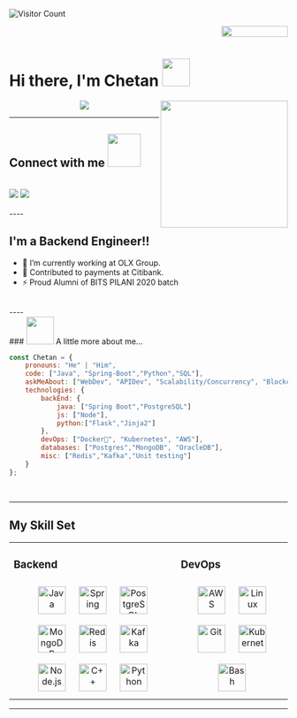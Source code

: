 ![Visitor Count](https://komarev.com/ghpvc/?username=lolCod3r&label=PROFILE+VIEWS&color=blueviolet)
<div style="text-align: right">
<img src="https://jojoee.jojoee.com/api/utcnow?refresh" width="120" height="20">
</div>

# Hi there, I'm Chetan <img src="https://media.giphy.com/media/12oufCB0MyZ1Go/giphy.gif" width="50">
<img align='right' src="https://media.giphy.com/media/M9gbBd9nbDrOTu1Mqx/giphy.gif" width="230">

<p align="center">
<img src="https://readme-typing-svg.herokuapp.com?font=monospace&color=00ffd2&size=25&center=true&vCenter=true&lines=A+Passionate+Learner!;Open+Source+Contributor">
</p>

----
## Connect with me <img src="https://media.giphy.com/media/LnQjpWaON8nhr21vNW/giphy.gif" width="60">
<br>
<!-- <a href="https://twitter.com/Envoy_1084"><img src="https://img.shields.io/badge/Twitter-1DA1F2?style=for-the-badge&logo=twitter&logoColor=white"></a> -->
<a href="https://www.linkedin.com/in/chetan-arora-a13462134/"><img src="https://img.shields.io/badge/LinkedIn-0077B5?style=for-the-badge&logo=linkedin&logoColor=white"></a>
<!-- <a href="https://www.reddit.com/user/envoyVC1084"><img src="	https://img.shields.io/badge/Reddit-FF4500?style=for-the-badge&logo=reddit&logoColor=white"></a> -->
<a href="mailto:chetan.arora97@gmail.com"><img src="https://img.shields.io/badge/Gmail-D14836?style=for-the-badge&logo=gmail&logoColor=white"></a>
<!-- <a href="https://dev.to/envoy_"><img src="https://img.shields.io/badge/dev.to-0A0A0A?style=for-the-badge&logo=dev.to&logoColor=white"></a> -->
<!-- <a href="https://steamcommunity.com/profiles/76561199077181432/"><img src="https://img.shields.io/badge/Steam-000000?style=for-the-badge&logo=steam&logoColor=white"></a> -->
<!-- <a href="https://open.spotify.com/user/31ojwb23shspr6yxfudndihfrvae"><img src="https://img.shields.io/badge/Spotify-1ED760?&style=for-the-badge&logo=spotify&logoColor=white"></a>
 -->
<br><br>
----

## I'm a Backend Engineer!!

- 🌱 I’m currently working at OLX Group.
- 👯 Contributed to payments at Citibank.
- ⚡ Proud Alumni of BITS PILANI 2020 batch
<br>
----
<br>
<!-- - 🥅  -->
### <img src="https://media.giphy.com/media/VgCDAzcKvsR6OM0uWg/giphy.gif" width="50"> A little more about me...  

```javascript
const Chetan = {
    pronouns: "He" | "Him",
    code: ["Java", "Spring-Boot","Python","SQL"],
    askMeAbout: ["WebDev", "APIDev", "Scalability/Concurrency", "Blockchain"],
    technologies: {
        backEnd: {
            java: ["Spring Boot","PostgreSQL"]
            js: ["Node"],
            python:["Flask","Jinja2"]
        },
        devOps: ["Docker🐳", "Kubernetes", "AWS"],
        databases: ["Postgres","MongoDB", "OracleDB"],
        misc: ["Redis","Kafka","Unit testing"]
    }
};
```
<br>

----
## My Skill Set  
<table><tr>  

<td valign="top" width="60%">

### Backend  
<div align="center"> 
<img style="margin: 10px" src="https://profilinator.rishav.dev/skills-assets/java-original-wordmark.svg" alt="Java" height="50" />
<img style="margin: 10px" src="https://profilinator.rishav.dev/skills-assets/springio-icon.svg" alt="Spring" height="50" />
<img style="margin: 10px" src="https://profilinator.rishav.dev/skills-assets/postgresql-original-wordmark.svg" alt="PostgreSQL" height="50" />
<img style="margin: 10px" src="https://profilinator.rishav.dev/skills-assets/mongodb-original-wordmark.svg" alt="MongoDB" height="50" />  
<img style="margin: 10px" src="https://profilinator.rishav.dev/skills-assets/redis-original-wordmark.svg" alt="Redis" height="50" />
<img style="margin: 10px" src="https://profilinator.rishav.dev/skills-assets/apache_kafka-icon.svg" alt="Kafka" height="50" />


<img style="margin: 10px" src="https://profilinator.rishav.dev/skills-assets/nodejs-original-wordmark.svg" alt="Node.js" height="50" />  
<img style="margin: 10px" src="https://profilinator.rishav.dev/skills-assets/cplusplus-original.svg" alt="C++" height="50" />
<img style="margin: 10px" src="https://profilinator.rishav.dev/skills-assets/python-original.svg" alt="Python" height="50" /> 

</td><td valign="top" width="40%">

### DevOps  
<div align="center">  
<img style="margin: 10px" src="https://profilinator.rishav.dev/skills-assets/amazonwebservices-original-wordmark.svg" alt="AWS" height="50" />  
<img style="margin: 10px" src="https://profilinator.rishav.dev/skills-assets/linux-original.svg" alt="Linux" height="50" />  
<img style="margin: 10px" src="https://profilinator.rishav.dev/skills-assets/git-scm-icon.svg" alt="Git" height="50" />  
<img style="margin: 10px" src="https://profilinator.rishav.dev/skills-assets/kubernetes-icon.svg" alt="Kubernetes" height="50" />  
<img style="margin: 10px" src="https://profilinator.rishav.dev/skills-assets/gnu_bash-icon.svg" alt="Bash" height="50" />  
</div>

</td></tr></table>  


<!-- 
<br>
<br>

----

<br> -->
<!-- 
<!-- ## 📕 Latest Blog Posts -->
<!-- BLOG-POST-LIST:START -->
<!-- - [How Secure is Blockchain!](https://dev.to/envoy_/how-secure-is-blockchain-4lhm) -->
<!-- - [Blockchain Key Terms](https://dev.to/envoy_/blockchain-key-terms-m57) -->
<!-- - [What’s The Blockchain?](https://dev.to/envoy_/whats-the-blockchain-4kik) -->
<!-- - [Blockchain App Developer Roadmap ✨✨✨](https://dev.to/envoy_/blockchain-app-developer-roadmap-31p5) -->
<!-- - [Jina - Cloud-Native Neural Search Framework for Any Kind of Data](https://dev.to/envoy_/jina-cloud-native-neural-search-framework-for-any-kind-of-data-56hh) -->
<!-- BLOG-POST-LIST:END -->

<!-- 
<br>
<br>

----

<br> -->


<!-- ## 📊 Weekly Development Breakdown -->

<!--START_SECTION:waka-->
<!-- ```text
No Activity tracked this Week
``` -->
<!--END_SECTION:waka-->

<!-- <br> -->
<!-- <br> -->

----

<!-- <br> -->

<!--  ## Github Stats-->

<!-- <br> -->

<!-- ![Envoy-VC's GitHub stats](https://readme-stats-envoy-vc.vercel.app/api?username=envoy-vc&show_icons=true&theme=dark)
 -->
<!-- <br>

----

<br> -->

<!-- [![Top Languages](https://readme-stats-envoy-vc.vercel.app/api/top-langs/?username=envoy-vc&layout=compact)](https://github.com/Envoy-VC/Envoy-VC)
 -->
<!-- <br>
<br>

----

<br> -->


<!-- <details> -->
<!--   <summary>⚡ Recent GitHub Activity</summary> -->
<!--   
<!--START_SECTION:activity-->
<!-- 1. ❗️ Opened issue [#176](https://github.com/yaronzz/Tidal-Media-Downloader-PRO/issues/176) in [yaronzz/Tidal-Media-Downloader-PRO](https://github.com/yaronzz/Tidal-Media-Downloader-PRO) -->
<!-- 2. 💪 Opened PR [#7](https://github.com/lonewolf1084/hello/pull/7) in [lonewolf1084/hello](https://github.com/lonewolf1084/hello) -->
<!-- 3. 💪 Opened PR [#6](https://github.com/lonewolf1084/hello/pull/6) in [lonewolf1084/hello](https://github.com/lonewolf1084/hello) -->
<!-- 4. 💪 Opened PR [#5](https://github.com/lonewolf1084/hello/pull/5) in [lonewolf1084/hello](https://github.com/lonewolf1084/hello) -->
<!--END_SECTION:activity-->

  
<!-- </details> -->

<!-- <br>
<br>

----

<br> -->

<!-- <img src="https://i.ibb.co/0MZzJ2d/download.png" border="0"> -->
